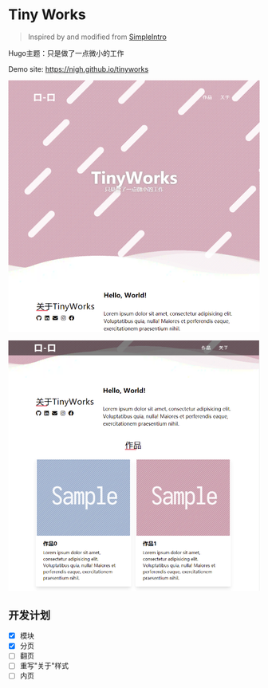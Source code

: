 # Tiny Works

> Inspired by and modified from [SimpleIntro](https://github.com/gangjun06/SimpleIntro)

Hugo主题：只是做了一点微小的工作

Demo site: https://nigh.github.io/tinyworks

![intro](https://raw.githubusercontent.com/Nigh/tinyworks/master/images/screenshot1.webp)

![intro](https://raw.githubusercontent.com/Nigh/tinyworks/master/images/screenshot2.webp)

## 开发计划

- [x] 模块
- [x] 分页
- [ ] 翻页
- [ ] 重写"关于"样式
- [ ] 内页
